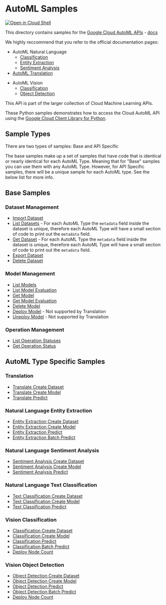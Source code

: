# AutoML Samples

<a href="https://console.cloud.google.com/cloudshell/open?git_repo=https://github.com/GoogleCloudPlatform/python-docs-samples&page=editor&open_in_editor=automl/cloud-client/README.md">
<img alt="Open in Cloud Shell" src ="http://gstatic.com/cloudssh/images/open-btn.png"></a>


This directory contains samples for the [Google Cloud AutoML APIs](https://cloud.google.com/automl/) - [docs](https://cloud.google.com/automl/docs/)

We highly reccommend that you refer to the official documentation pages:
* AutoML Natural Language
  * [Classification](https://cloud.google.com/natural-language/automl/docs)
  * [Entity Extraction](https://cloud.google.com/natural-language/automl/entity-analysis/docs)
  * [Sentiment Analysis](https://cloud.google.com/natural-language/automl/sentiment/docs)
* [AutoML Translation](https://cloud.google.com/translate/automl/docs)
<!--* AutoML Video Intelligence
  * [Classification](https://cloud.google.com/video-intelligence/automl/docs)
  * [Object Tracking](https://cloud.google.com/video-intelligence/automl/object-tracking/docs)-->
* AutoML Vision
  * [Classification](https://cloud.google.com/vision/automl/docs)
  <!--* [Edge](https://cloud.google.com/vision/automl/docs/edge-quickstart)-->
  * [Object Detection](https://cloud.google.com/vision/automl/object-detection/docs)
<!--* [AutoML Tables](https://cloud.google.com/automl-tables/docs)-->

This API is part of the larger collection of Cloud Machine Learning APIs.

These Python samples demonstrates how to access the Cloud AutoML API
using the [Google Cloud Client Library for Python][google-cloud-python].

[google-cloud-python]: https://github.com/GoogleCloudPlatform/google-cloud-python


## Sample Types
There are two types of samples: Base and API Specific

The base samples make up a set of samples that have code that
is identical or nearly identical for each AutoML Type. Meaning that for "Base" samples you can use them with any AutoML
Type. However, for API Specific samples, there will be a unique sample for each AutoML type. See the below list for more info.

## Base Samples
### Dataset Management
* [Import Dataset](import_dataset.py)
* [List Datasets](list_datasets.py) - For each AutoML Type the `metadata` field inside the dataset is unique, therefore each AutoML Type will have a
small section of code to print out the `metadata` field. 
* [Get Dataset](get_dataset.py) - For each AutoML Type the `metadata` field inside the dataset is unique, therefore each AutoML Type will have a
small section of code to print out the `metadata` field. 
* [Export Dataset](export_dataset.py)
* [Delete Dataset](delete_dataset.py)
### Model Management
* [List Models](list_models.py)
* [List Model Evaluation](list_model_evaluations.py)
* [Get Model](get_model.py)
* [Get Model Evaluation](get_model_evaluation.py)
* [Delete Model](delete_model.py)
* [Deploy Model](deploy_model.py) - Not supported by Translation
* [Uneploy Model](undeploy_model.py) - Not supported by Translation

### Operation Management
* [List Operation Statuses](list_operation_status.py)
* [Get Operation Status](get_operation_status.py)

## AutoML Type Specific Samples
### Translation
* [Translate Create Dataset](translate_create_dataset.py)
* [Translate Create Model](translate_create_model.py)
* [Translate Predict](translate_predict.py)

### Natural Language Entity Extraction
* [Entity Extraction Create Dataset](language_entity_extraction_create_dataset.py)
* [Entity Extraction Create Model](language_entity_extraction_create_model.py)
* [Entity Extraction Predict](language_entity_extraction_predict.py)
* [Entity Extraction Batch Predict](language_batch_predict.py)

### Natural Language Sentiment Analysis
* [Sentiment Analysis Create Dataset](language_sentiment_analysis_create_dataset.py)
* [Sentiment Analysis Create Model](language_sentiment_analysis_create_model.py)
* [Sentiment Analysis Predict](language_sentiment_analysis_predict.py)

### Natural Language Text Classification
* [Text Classification Create Dataset](language_text_classification_create_dataset.py)
* [Text Classification Create Model](language_text_classification_create_model.py)
* [Text Classification Predict](language_text_classification_predict.py)

### Vision Classification
* [Classification Create Dataset](vision_classification_create_dataset.py)
* [Classification Create Model](vision_classification_create_model.py)
* [Classification Predict](vision_classification_predict.py)
* [Classification Batch Predict](vision_batch_predict.py)
* [Deploy Node Count](vision_classification_deploy_model_node_count.py)

### Vision Object Detection
* [Object Detection Create Dataset](vision_object_detection_create_dataset.py)
* [Object Detection Create Model](vision_object_detection_create_model.py)
* [Object Detection Predict](vision_object_detection_predict.py)
* [Object Detection Batch Predict](vision_batch_predict.py)
* [Deploy Node Count](vision_object_detection_deploy_model_node_count.py)
